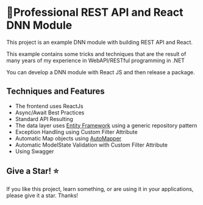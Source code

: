 ﻿# 🥇Professional REST API and React DNN Module

This project is an example DNN module with building REST API and React.

This example contains some tricks and techniques that are the result of many years of my experience in WebAPI/RESTful programming in .NET

You can develop a DNN module with React JS and then release a package.

## Techniques and Features
- The frontend uses ReactJs
- Async/Await Best Practices
- Standard API Resulting
- The data layer uses [Entity Framework](https://www.entityframeworktutorial.net/) using a generic repository pattern 
- Exception Handling using Custom Filter Attribute
- Automatic Map objects using [AutoMapper](https://github.com/AutoMapper/AutoMapper)
- Automatic ModelState Validation with Custom Filter Attribute
- Using Swagger

## Give a Star! ⭐️
If you like this project, learn something, or are using it in your applications, please give it a star. Thanks!
